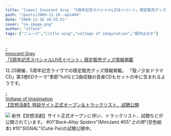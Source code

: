 ```yaml
---
title: "[news] Innocent Grey 「5周年記念スペシャルLIVEイベント」限定販売グッズ情報掲載"
path: "/posts/2009-11-16--wp1404"
date: "2009-11-16 20:55:51"
cover: "no-image.png"
author: "stfate"
tags: ["ニュース","little wing","voltage of imagination","霜月はるか"]
---
```


<style type="text/css">
<!--
p {white-space: pre-wrap};
-->
</style>

<a  href="http://www.gungnir.co.jp/innocentgrey/event/5th_event.html" target="_blank">- Innocent Grey 「5周年記念スペシャルLIVEイベント」限定販売グッズ情報掲載</a>
<div >12.25開催、5周年記念ライヴでの限定販売グッズ情報掲載。
「殻ノ少女ドラマCD」第3巻EDテーマ"季節"fullなど2曲収録の音楽CDもセットの中に含まれるようです。</div>

<a  href="http://www.voltagenation.com/katsugeki/index.html" target="_blank">- Voltage of Imagination 【空想活劇】特設サイト正式オープン＆トラックリスト、試聴公開</a>
<div ><a href="http://www.voltagenation.com/katsugeki/index.html"><img src="http://www.voltagenation.com/katsugeki/banner/banner_l.jpg"></a>
新作【空想活劇】サイト正式オープンに伴い、トラックリスト、試聴などが公開されています。
#01"<em>Back-Allay Spiders</em>"(MintJam) #05"<em>土の雨</em>"(空色絵本) #10"<em>SIGNAL</em>"(Cutie Pai)の試聴公開中。</div>